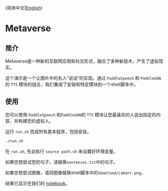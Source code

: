 (简体中文|[English](./README.md))

# Metaverse

## 简介

Metaverse是一种新的互联网应用和社交形式，融合了多种新技术，产生了虚拟现实。

这个演示是一个让图片中的名人“说话”的实现。通过 `PaddleSpeech` 和 `PaddleGAN`的 `TTS` 模块的组合，我们集成了安装和特定模块到一个shell脚本中。

## 使用

您可以使用 `PaddleSpeech` 和`PaddleGAN`的 `TTS` 模块让您最喜欢的人说出指定的内容，并构建您的虚拟人。

运行 `run.sh` 完成所有基本程序，包括安装。

```bash
./run.sh
```

在 `run.sh`, 先会执行 `source path.sh` 来设置好环境变量。

如果您想尝试您的句子，请替换`sentences.txt`中的句子。

如果您想尝试图像，请将图像替换shell脚本中的`download/Lamarr.png`。

结果已显示在我们的 [notebook](https://github.com/PaddlePaddle/PaddleSpeech/blob/develop/docs/tutorial/tts/tts_tutorial.ipynb)。
